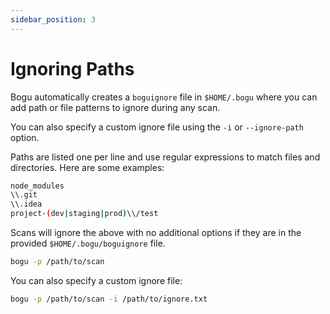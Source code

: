 ```yaml
---
sidebar_position: 3
---
```


# Ignoring Paths

Bogu automatically creates a `boguignore` file in `$HOME/.bogu` where you can add path or file patterns to ignore during any scan.

You can also specify a custom ignore file using the `-i` or `--ignore-path` option.

Paths are listed one per line and use regular expressions to match files and directories. Here are some examples:

```bash
node_modules
\\.git
\\.idea
project-(dev|staging|prod)\\/test
```

Scans will ignore the above with no additional options if they are in the provided `$HOME/.bogu/boguignore` file.

```bash
bogu -p /path/to/scan
```

You can also specify a custom ignore file:

```bash
bogu -p /path/to/scan -i /path/to/ignore.txt
```

